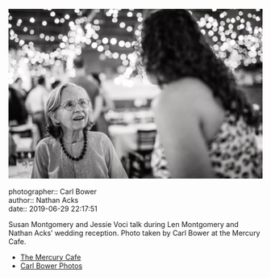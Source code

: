 ![Susan Montgomery and Jessie Starman Voci talk](assets/2019-06-29-set-4-the-dance-81.webp)

photographer:: Carl Bower  
author:: Nathan Acks  
date:: 2019-06-29 22:17:51

Susan Montgomery and Jessie Voci talk during Len Montgomery and Nathan Acks’ wedding reception. Photo taken by Carl Bower at the Mercury Cafe.

* [The Mercury Cafe](http://mercurycafe.com)
* [Carl Bower Photos](https://carlbowerphotos.com)
